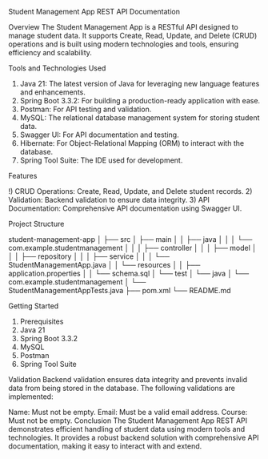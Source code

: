 Student Management App REST API Documentation


Overview
The Student Management App is a RESTful API designed to manage student data. It supports Create, Read, Update, and Delete (CRUD) operations and is built using modern technologies and tools, ensuring efficiency and scalability.



Tools and Technologies Used

1) Java 21: The latest version of Java for leveraging new language features and enhancements.
2) Spring Boot 3.3.2: For building a production-ready application with ease.
3) Postman: For API testing and validation.
4) MySQL: The relational database management system for storing student data.
5) Swagger UI: For API documentation and testing.
6) Hibernate: For Object-Relational Mapping (ORM) to interact with the database.
7) Spring Tool Suite: The IDE used for development.


Features

!) CRUD Operations: Create, Read, Update, and Delete student records.
2) Validation: Backend validation to ensure data integrity.
3) API Documentation: Comprehensive API documentation using Swagger UI.


Project Structure

student-management-app
│
├── src
│   ├── main
│   │   ├── java
│   │   │   └── com.example.studentmanagement
│   │   │       ├── controller
│   │   │       ├── model
│   │   │       ├── repository
│   │   │       ├── service
│   │   │       └── StudentManagementApp.java
│   │   └── resources
│   │       ├── application.properties
│   │       └── schema.sql
│   └── test
│       └── java
│           └── com.example.studentmanagement
│               └── StudentManagementAppTests.java
├── pom.xml
└── README.md



Getting Started
 1) Prerequisites
 2) Java 21
 3) Spring Boot 3.3.2
 4) MySQL
 5) Postman
 6) Spring Tool Suite


Validation
Backend validation ensures data integrity and prevents invalid data from being stored in the database. The following validations are implemented:

Name: Must not be empty.
Email: Must be a valid email address.
Course: Must not be empty.
Conclusion
The Student Management App REST API demonstrates efficient handling of student data using modern tools and technologies. It provides a robust backend solution with comprehensive API documentation, making it easy to interact with and extend.

